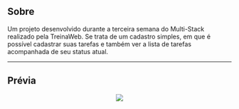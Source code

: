 ## Sobre 

Um projeto desenvolvido durante a terceira semana do Multi-Stack realizado pela TreinaWeb.
Se trata de um cadastro simples, em que é possível cadastrar suas tarefas e também ver a lista de tarefas acompanhada de seu status atual.


--- 

## Prévia 

<p align="center">
  <img src="https://i.ibb.co/NW65FCb/django1.jpg" >
  <img src="https://i.ibb.co/4Z78TsF/django2.jpg >
</p>

---


Desenvolvido por Raiana Ecker 
